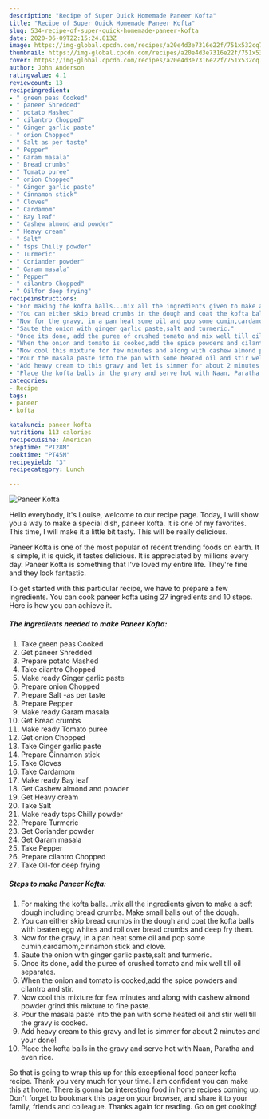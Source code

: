 ```yaml
---
description: "Recipe of Super Quick Homemade Paneer Kofta"
title: "Recipe of Super Quick Homemade Paneer Kofta"
slug: 534-recipe-of-super-quick-homemade-paneer-kofta
date: 2020-06-09T22:15:24.813Z
image: https://img-global.cpcdn.com/recipes/a20e4d3e7316e22f/751x532cq70/paneer-kofta-recipe-main-photo.jpg
thumbnail: https://img-global.cpcdn.com/recipes/a20e4d3e7316e22f/751x532cq70/paneer-kofta-recipe-main-photo.jpg
cover: https://img-global.cpcdn.com/recipes/a20e4d3e7316e22f/751x532cq70/paneer-kofta-recipe-main-photo.jpg
author: John Anderson
ratingvalue: 4.1
reviewcount: 13
recipeingredient:
- " green peas Cooked"
- " paneer Shredded"
- " potato Mashed"
- " cilantro Chopped"
- " Ginger garlic paste"
- " onion Chopped"
- " Salt as per taste"
- " Pepper"
- " Garam masala"
- " Bread crumbs"
- " Tomato puree"
- " onion Chopped"
- " Ginger garlic paste"
- " Cinnamon stick"
- " Cloves"
- " Cardamom"
- " Bay leaf"
- " Cashew almond and powder"
- " Heavy cream"
- " Salt"
- " tsps Chilly powder"
- " Turmeric"
- " Coriander powder"
- " Garam masala"
- " Pepper"
- " cilantro Chopped"
- " Oilfor deep frying"
recipeinstructions:
- "For making the kofta balls...mix all the ingredients given to make a soft dough including bread crumbs. Make small balls out of the dough."
- "You can either skip bread crumbs in the dough and coat the kofta balls with beaten egg whites and roll over bread crumbs and deep fry them."
- "Now for the gravy, in a pan heat some oil and pop some cumin,cardamom,cinnamon stick and clove."
- "Saute the onion with ginger garlic paste,salt and turmeric."
- "Once its done, add the puree of crushed tomato and mix well till oil separates."
- "When the onion and tomato is cooked,add the spice powders and cilantro and stir."
- "Now cool this mixture for few minutes and along with cashew almond powder grind this mixture to fine paste."
- "Pour the masala paste into the pan with some heated oil and stir well till the gravy is cooked."
- "Add heavy cream to this gravy and let is simmer for about 2 minutes and your done!"
- "Place the kofta balls in the gravy and serve hot with Naan, Paratha and even rice."
categories:
- Recipe
tags:
- paneer
- kofta

katakunci: paneer kofta 
nutrition: 113 calories
recipecuisine: American
preptime: "PT28M"
cooktime: "PT45M"
recipeyield: "3"
recipecategory: Lunch

---
```



![Paneer Kofta](https://img-global.cpcdn.com/recipes/a20e4d3e7316e22f/751x532cq70/paneer-kofta-recipe-main-photo.jpg)

Hello everybody, it's Louise, welcome to our recipe page. Today, I will show you a way to make a special dish, paneer kofta. It is one of my favorites. This time, I will make it a little bit tasty. This will be really delicious.

Paneer Kofta is one of the most popular of recent trending foods on earth. It is simple, it is quick, it tastes delicious. It is appreciated by millions every day. Paneer Kofta is something that I've loved my entire life. They're fine and they look fantastic.




To get started with this particular recipe, we have to prepare a few ingredients. You can cook paneer kofta using 27 ingredients and 10 steps. Here is how you can achieve it.

<!--inarticleads1-->

##### The ingredients needed to make Paneer Kofta:

1. Take  green peas Cooked
1. Get  paneer Shredded
1. Prepare  potato Mashed
1. Take  cilantro Chopped
1. Make ready  Ginger garlic paste
1. Prepare  onion Chopped
1. Prepare  Salt -as per taste
1. Prepare  Pepper
1. Make ready  Garam masala
1. Get  Bread crumbs
1. Make ready  Tomato puree
1. Get  onion Chopped
1. Take  Ginger garlic paste
1. Prepare  Cinnamon stick
1. Take  Cloves
1. Take  Cardamom
1. Make ready  Bay leaf
1. Get  Cashew almond and powder
1. Get  Heavy cream
1. Take  Salt
1. Make ready  tsps Chilly powder
1. Prepare  Turmeric
1. Get  Coriander powder
1. Get  Garam masala
1. Take  Pepper
1. Prepare  cilantro Chopped
1. Take  Oil-for deep frying




<!--inarticleads2-->

##### Steps to make Paneer Kofta:

1. For making the kofta balls...mix all the ingredients given to make a soft dough including bread crumbs. Make small balls out of the dough.
1. You can either skip bread crumbs in the dough and coat the kofta balls with beaten egg whites and roll over bread crumbs and deep fry them.
1. Now for the gravy, in a pan heat some oil and pop some cumin,cardamom,cinnamon stick and clove.
1. Saute the onion with ginger garlic paste,salt and turmeric.
1. Once its done, add the puree of crushed tomato and mix well till oil separates.
1. When the onion and tomato is cooked,add the spice powders and cilantro and stir.
1. Now cool this mixture for few minutes and along with cashew almond powder grind this mixture to fine paste.
1. Pour the masala paste into the pan with some heated oil and stir well till the gravy is cooked.
1. Add heavy cream to this gravy and let is simmer for about 2 minutes and your done!
1. Place the kofta balls in the gravy and serve hot with Naan, Paratha and even rice.




So that is going to wrap this up for this exceptional food paneer kofta recipe. Thank you very much for your time. I am confident you can make this at home. There is gonna be interesting food in home recipes coming up. Don't forget to bookmark this page on your browser, and share it to your family, friends and colleague. Thanks again for reading. Go on get cooking!
